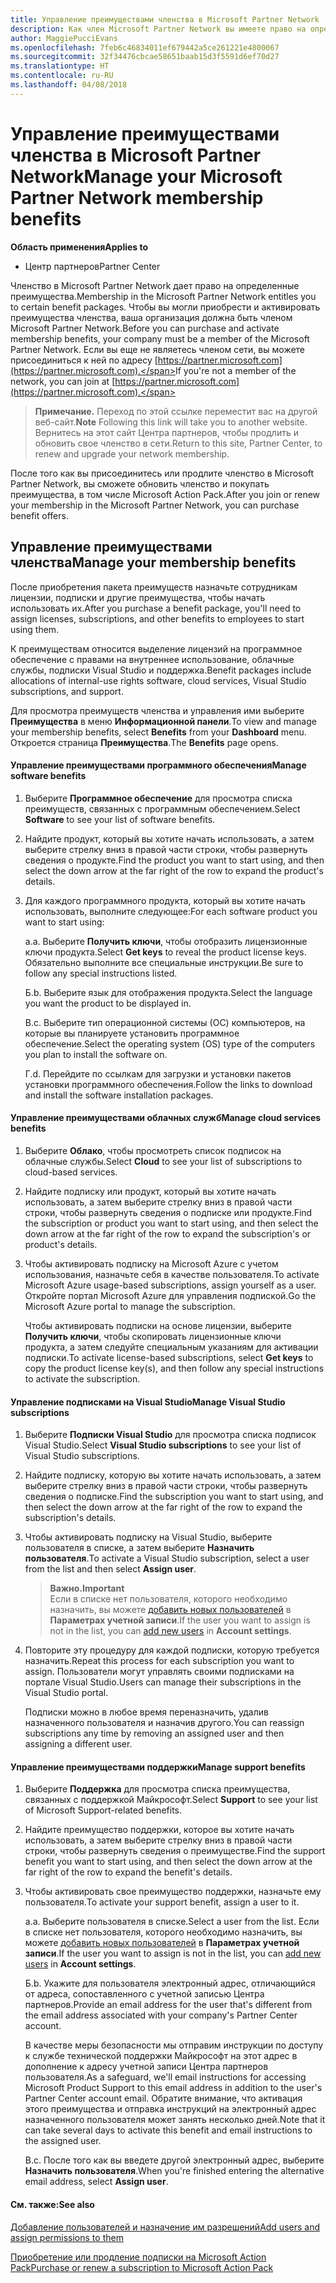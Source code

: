 ```yaml
---
title: Управление преимуществами членства в Microsoft Partner Network | Центр партнеров
description: Как член Microsoft Partner Network вы имеете право на определенные преимущества. Описание активации преимуществ членства и управления ими в Центре партнеров.
author: MaggiePucciEvans
ms.openlocfilehash: 7feb6c46834011ef679442a5ce261221e4800067
ms.sourcegitcommit: 32f34476cbcae58651baab15d3f5591d6ef70d27
ms.translationtype: HT
ms.contentlocale: ru-RU
ms.lasthandoff: 04/08/2018
---
```

# <a name="manage-your-microsoft-partner-network-membership-benefits"></a><span data-ttu-id="192cd-104">Управление преимуществами членства в Microsoft Partner Network</span><span class="sxs-lookup"><span data-stu-id="192cd-104">Manage your Microsoft Partner Network membership benefits</span></span>

**<span data-ttu-id="192cd-105">Область применения</span><span class="sxs-lookup"><span data-stu-id="192cd-105">Applies to</span></span>**

-  <span data-ttu-id="192cd-106">Центр партнеров</span><span class="sxs-lookup"><span data-stu-id="192cd-106">Partner Center</span></span>

<span data-ttu-id="192cd-107">Членство в Microsoft Partner Network дает право на определенные преимущества.</span><span class="sxs-lookup"><span data-stu-id="192cd-107">Membership in the Microsoft Partner Network entitles you to certain benefit packages.</span></span> <span data-ttu-id="192cd-108">Чтобы вы могли приобрести и активировать преимущества членства, ваша организация должна быть членом Microsoft Partner Network.</span><span class="sxs-lookup"><span data-stu-id="192cd-108">Before you can purchase and activate membership benefits, your company must be a member of the Microsoft Partner Network.</span></span> <span data-ttu-id="192cd-109">Если вы еще не являетесь членом сети, вы можете присоединиться к ней по адресу [https://partner.microsoft.com](https://partner.microsoft.com).</span><span class="sxs-lookup"><span data-stu-id="192cd-109">If you're not a member of the network, you can join at [https://partner.microsoft.com](https://partner.microsoft.com).</span></span>

><span data-ttu-id="192cd-110">**Примечание.** Переход по этой ссылке переместит вас на другой веб-сайт.</span><span class="sxs-lookup"><span data-stu-id="192cd-110">**Note** Following this link will take you to another website.</span></span> <span data-ttu-id="192cd-111">Вернитесь на этот сайт Центра партнеров, чтобы продлить и обновить свое членство в сети.</span><span class="sxs-lookup"><span data-stu-id="192cd-111">Return to this site, Partner Center, to renew and upgrade your network membership.</span></span>

<span data-ttu-id="192cd-112">После того как вы присоединитесь или продлите членство в Microsoft Partner Network, вы сможете обновить членство и покупать преимущества, в том числе Microsoft Action Pack.</span><span class="sxs-lookup"><span data-stu-id="192cd-112">After you join or renew your membership in the Microsoft Partner Network, you can purchase benefit offers.</span></span>


## <a name="manage-your-membership-benefits"></a><span data-ttu-id="192cd-113">Управление преимуществами членства</span><span class="sxs-lookup"><span data-stu-id="192cd-113">Manage your membership benefits</span></span>

<span data-ttu-id="192cd-114">После приобретения пакета преимуществ назначьте сотрудникам лицензии, подписки и другие преимущества, чтобы начать использовать их.</span><span class="sxs-lookup"><span data-stu-id="192cd-114">After you purchase a benefit package, you'll need to assign licenses, subscriptions, and other benefits to employees to start using them.</span></span> 

<span data-ttu-id="192cd-115">К преимуществам относится выделение лицензий на программное обеспечение с правами на внутреннее использование, облачные службы, подписки Visual Studio и поддержка.</span><span class="sxs-lookup"><span data-stu-id="192cd-115">Benefit packages include allocations of internal-use rights software, cloud services, Visual Studio subscriptions, and support.</span></span> 

<span data-ttu-id="192cd-116">Для просмотра преимуществ членства и управления ими выберите **Преимущества** в меню **Информационной панели**.</span><span class="sxs-lookup"><span data-stu-id="192cd-116">To view and manage your membership benefits, select **Benefits** from your **Dashboard** menu.</span></span> <span data-ttu-id="192cd-117">Откроется страница **Преимущества**.</span><span class="sxs-lookup"><span data-stu-id="192cd-117">The **Benefits** page opens.</span></span> 

#### <a name="manage-software-benefits"></a><span data-ttu-id="192cd-118">Управление преимуществами программного обеспечения</span><span class="sxs-lookup"><span data-stu-id="192cd-118">Manage software benefits</span></span>

1.  <span data-ttu-id="192cd-119">Выберите **Программное обеспечение** для просмотра списка преимуществ, связанных с программным обеспечением.</span><span class="sxs-lookup"><span data-stu-id="192cd-119">Select **Software** to see your list of software benefits.</span></span> 

2.  <span data-ttu-id="192cd-120">Найдите продукт, который вы хотите начать использовать, а затем выберите стрелку вниз в правой части строки, чтобы развернуть сведения о продукте.</span><span class="sxs-lookup"><span data-stu-id="192cd-120">Find the product you want to start using, and then select the down arrow at the far right of the row to expand the product's details.</span></span> 

3. <span data-ttu-id="192cd-121">Для каждого программного продукта, который вы хотите начать использовать, выполните следующее:</span><span class="sxs-lookup"><span data-stu-id="192cd-121">For each software product you want to start using:</span></span>

    <span data-ttu-id="192cd-122">а.</span><span class="sxs-lookup"><span data-stu-id="192cd-122">a.</span></span> <span data-ttu-id="192cd-123">Выберите **Получить ключи**, чтобы отобразить лицензионные ключи продукта.</span><span class="sxs-lookup"><span data-stu-id="192cd-123">Select **Get keys** to reveal the product license keys.</span></span> <span data-ttu-id="192cd-124">Обязательно выполните все специальные инструкции.</span><span class="sxs-lookup"><span data-stu-id="192cd-124">Be sure to follow any special instructions listed.</span></span>

    <span data-ttu-id="192cd-125">Б.</span><span class="sxs-lookup"><span data-stu-id="192cd-125">b.</span></span> <span data-ttu-id="192cd-126">Выберите язык для отображения продукта.</span><span class="sxs-lookup"><span data-stu-id="192cd-126">Select the language you want the product to be displayed in.</span></span>

    <span data-ttu-id="192cd-127">В.</span><span class="sxs-lookup"><span data-stu-id="192cd-127">c.</span></span> <span data-ttu-id="192cd-128">Выберите тип операционной системы (ОС) компьютеров, на которые вы планируете установить программное обеспечение.</span><span class="sxs-lookup"><span data-stu-id="192cd-128">Select the operating system (OS) type of the computers you plan to install the software on.</span></span>

    <span data-ttu-id="192cd-129">Г.</span><span class="sxs-lookup"><span data-stu-id="192cd-129">d.</span></span> <span data-ttu-id="192cd-130">Перейдите по ссылкам для загрузки и установки пакетов установки программного обеспечения.</span><span class="sxs-lookup"><span data-stu-id="192cd-130">Follow the links to download and install the software installation packages.</span></span>


#### <a name="manage-cloud-services-benefits"></a><span data-ttu-id="192cd-131">Управление преимуществами облачных служб</span><span class="sxs-lookup"><span data-stu-id="192cd-131">Manage cloud services benefits</span></span>

1. <span data-ttu-id="192cd-132">Выберите **Облако**, чтобы просмотреть список подписок на облачные службы.</span><span class="sxs-lookup"><span data-stu-id="192cd-132">Select **Cloud** to see your list of subscriptions to cloud-based services.</span></span>

2. <span data-ttu-id="192cd-133">Найдите подписку или продукт, который вы хотите начать использовать, а затем выберите стрелку вниз в правой части строки, чтобы развернуть сведения о подписке или продукте.</span><span class="sxs-lookup"><span data-stu-id="192cd-133">Find the subscription or product you want to start using, and then select the down arrow at the far right of the row to expand the subscription's or product's details.</span></span> 

3. <span data-ttu-id="192cd-134">Чтобы активировать подписку на Microsoft Azure с учетом использования, назначьте себя в качестве пользователя.</span><span class="sxs-lookup"><span data-stu-id="192cd-134">To activate Microsoft Azure usage-based subscriptions, assign yourself as a user.</span></span> <span data-ttu-id="192cd-135">Откройте портал Microsoft Azure для управления подпиской.</span><span class="sxs-lookup"><span data-stu-id="192cd-135">Go the Microsoft Azure portal to manage the subscription.</span></span>

    <span data-ttu-id="192cd-136">Чтобы активировать подписки на основе лицензии, выберите **Получить ключи**, чтобы скопировать лицензионные ключи продукта, а затем следуйте специальным указаниям для активации подписки.</span><span class="sxs-lookup"><span data-stu-id="192cd-136">To activate license-based subscriptions, select **Get keys** to copy the product license key(s), and then follow any special instructions to activate the subscription.</span></span>  


#### <a name="manage-visual-studio-subscriptions"></a><span data-ttu-id="192cd-137">Управление подписками на Visual Studio</span><span class="sxs-lookup"><span data-stu-id="192cd-137">Manage Visual Studio subscriptions</span></span>

1. <span data-ttu-id="192cd-138">Выберите **Подписки Visual Studio** для просмотра списка подписок Visual Studio.</span><span class="sxs-lookup"><span data-stu-id="192cd-138">Select **Visual Studio subscriptions** to see your list of Visual Studio subscriptions.</span></span> 

2. <span data-ttu-id="192cd-139">Найдите подписку, которую вы хотите начать использовать, а затем выберите стрелку вниз в правой части строки, чтобы развернуть сведения о подписке.</span><span class="sxs-lookup"><span data-stu-id="192cd-139">Find the subscription you want to start using, and then select the down arrow at the far right of the row to expand the subscription's details.</span></span> 

3. <span data-ttu-id="192cd-140">Чтобы активировать подписку на Visual Studio, выберите пользователя в списке, а затем выберите **Назначить пользователя**.</span><span class="sxs-lookup"><span data-stu-id="192cd-140">To activate a Visual Studio subscription, select a user from the list and then select **Assign user**.</span></span> 

    >**<span data-ttu-id="192cd-141">Важно.</span><span class="sxs-lookup"><span data-stu-id="192cd-141">Important</span></span>**<br>
<span data-ttu-id="192cd-142">Если в списке нет пользователя, которого необходимо назначить, вы можете [добавить новых пользователей](create-user-accounts-and-set-permissions.md) в **Параметрах учетной записи**.</span><span class="sxs-lookup"><span data-stu-id="192cd-142">If the user you want to assign is not in the list, you can [add new users](create-user-accounts-and-set-permissions.md) in **Account settings**.</span></span>

3. <span data-ttu-id="192cd-143">Повторите эту процедуру для каждой подписки, которую требуется назначить.</span><span class="sxs-lookup"><span data-stu-id="192cd-143">Repeat this process for each subscription you want to assign.</span></span> <span data-ttu-id="192cd-144">Пользователи могут управлять своими подписками на портале Visual Studio.</span><span class="sxs-lookup"><span data-stu-id="192cd-144">Users can manage their subscriptions in the Visual Studio portal.</span></span> 

    <span data-ttu-id="192cd-145">Подписки можно в любое время переназначить, удалив назначенного пользователя и назначив другого.</span><span class="sxs-lookup"><span data-stu-id="192cd-145">You can reassign subscriptions any time by removing an assigned user and then assigning a different user.</span></span> 


#### <a name="manage-support-benefits"></a><span data-ttu-id="192cd-146">Управление преимуществами поддержки</span><span class="sxs-lookup"><span data-stu-id="192cd-146">Manage support benefits</span></span>

1. <span data-ttu-id="192cd-147">Выберите **Поддержка** для просмотра списка преимущества, связанных с поддержкой Майкрософт.</span><span class="sxs-lookup"><span data-stu-id="192cd-147">Select **Support** to see your list of Microsoft Support-related benefits.</span></span> 

2. <span data-ttu-id="192cd-148">Найдите преимущество поддержки, которое вы хотите начать использовать, а затем выберите стрелку вниз в правой части строки, чтобы развернуть сведения о преимуществе.</span><span class="sxs-lookup"><span data-stu-id="192cd-148">Find the support benefit you want to start using, and then select the down arrow at the far right of the row to expand the benefit's details.</span></span> 

3. <span data-ttu-id="192cd-149">Чтобы активировать свое преимущество поддержки, назначьте ему пользователя.</span><span class="sxs-lookup"><span data-stu-id="192cd-149">To activate your support benefit, assign a user to it.</span></span> 
   
    <span data-ttu-id="192cd-150">а.</span><span class="sxs-lookup"><span data-stu-id="192cd-150">a.</span></span>  <span data-ttu-id="192cd-151">Выберите пользователя в списке.</span><span class="sxs-lookup"><span data-stu-id="192cd-151">Select a user from the list.</span></span> <span data-ttu-id="192cd-152">Если в списке нет пользователя, которого необходимо назначить, вы можете [добавить новых пользователей](create-user-accounts-and-set-permissions.md) в **Параметрах учетной записи**.</span><span class="sxs-lookup"><span data-stu-id="192cd-152">If the user you want to assign is not in the list, you can [add new users](create-user-accounts-and-set-permissions.md) in **Account settings**.</span></span>

    <span data-ttu-id="192cd-153">Б.</span><span class="sxs-lookup"><span data-stu-id="192cd-153">b.</span></span>  <span data-ttu-id="192cd-154">Укажите для пользователя электронный адрес, отличающийся от адреса, сопоставленного с учетной записью Центра партнеров.</span><span class="sxs-lookup"><span data-stu-id="192cd-154">Provide an email address for the user that's different from the email address associated with your company's Partner Center account.</span></span> 
    
    <span data-ttu-id="192cd-155">В качестве меры безопасности мы отправим инструкции по доступу к службе технической поддержки Майкрософт на этот адрес в дополнение к адресу учетной записи Центра партнеров пользователя.</span><span class="sxs-lookup"><span data-stu-id="192cd-155">As a safeguard, we'll email instructions for accessing Microsoft Product Support to this email address in addition to the user's Partner Center account email.</span></span> <span data-ttu-id="192cd-156">Обратите внимание, что активация этого преимущества и отправка инструкций на электронный адрес назначенного пользователя может занять несколько дней.</span><span class="sxs-lookup"><span data-stu-id="192cd-156">Note that it can take several days to activate this benefit and email instructions to the assigned user.</span></span>    
    
    <span data-ttu-id="192cd-157">В.</span><span class="sxs-lookup"><span data-stu-id="192cd-157">c.</span></span>  <span data-ttu-id="192cd-158">После того как вы введете другой электронный адрес, выберите **Назначить пользователя**.</span><span class="sxs-lookup"><span data-stu-id="192cd-158">When you're finished entering the alternative email address, select **Assign user**.</span></span> 


#### <a name="see-also"></a><span data-ttu-id="192cd-159">См. также:</span><span class="sxs-lookup"><span data-stu-id="192cd-159">See also</span></span>

[<span data-ttu-id="192cd-160">Добавление пользователей и назначение им разрешений</span><span class="sxs-lookup"><span data-stu-id="192cd-160">Add users and assign permissions to them</span></span>](create-user-accounts-and-set-permissions.md)

[<span data-ttu-id="192cd-161">Приобретение или продление подписки на Microsoft Action Pack</span><span class="sxs-lookup"><span data-stu-id="192cd-161">Purchase or renew a subscription to Microsoft Action Pack</span></span>](mpn-get-action-pack.md)


